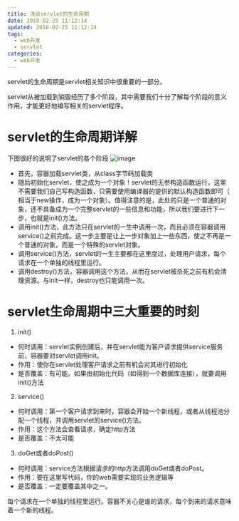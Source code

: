 ```yaml
---
title: 浅谈servlet的生命周期
date: 2018-02-25 11:12:14
updated: 2018-02-25 11:12:14
tags:
  - web开发
  - servlet
categories: 
  - web开发
---
```


servlet的生命周期是servlet相关知识中很重要的一部分。

servlet从被加载到销毁经历了多个阶段，其中需要我们十分了解每个阶段的意义作用，才能更好地编写相关的servlet程序。

<!-- more -->

# servlet的生命周期详解
下图很好的说明了servlet的各个阶段
![image](http://upload-images.jianshu.io/upload_images/1234352-33b299fc37ef3b44.png?imageMogr2/auto-orient/strip%7CimageView2/2/w/1240)
- 首先，容器加载servlet类，从class字节码加载类
- 随后初始化servlet，使之成为一个对象！servlet的无参构造函数运行，这里不需要我们自己写构造函数，只需要使用编译器的提供的默认构造函数即可（ 相当于new操作，成为一个对象）。值得注意的是，此处的只是一个普通的对象，还不具备成为一个完整servlet的一些信息和功能，所以我们要进行下一步，也就是init()方法。
- 调用init()方法，此方法只在servlet的一生中调用一次，而且必须在容器调用service()之前完成。这一步主要是让上一步对象加上一些东西，使之不再是一个普通的对象，而是一个特殊的servlet对象。
- 调用service()方法，servlet的一生主要都在这里度过，处理用户请求，每个请求在一个单独的线程里运行。
- 调用destroy()方法，容器调用这个方法，从而在servlet被杀死之前有机会清理资源。与init一样，destroy也只能调用一次。

# servlet生命周期中三大重要的时刻
1. init()
- 何时调用：servlet实例创建后，并在servlet能为客户请求提供service服务前，容器要对servlet调用init。
- 作用：使你在servlet处理客户请求之前有机会对其进行初始化
- 是否覆盖：有可能。如果由初始化代码（如得到一个数据库连接），就要调用init()方法

2. service()
- 何时调用：第一个客户请求到来时，容器会开始一个新线程，或者从线程池分配一个线程，并调用servlet的service()方法。
- 作用：这个方法会查看请求，确定http方法
- 是否覆盖：不太可能

3. doGet或者doPost()
- 何时调用：service方法根据请求的http方法调用doGet或者doPost。
- 作用：要在这里写代码，你的web需要实现的业务逻辑等
- 是否覆盖：一定要覆盖其中之一。

每个请求在一个单独的线程里运行。容器不关心是谁的请求，每个到来的请求意味着一个新的线程。
